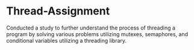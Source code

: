 # Thread-Assignment
Conducted a study to further understand the process of threading a program by solving various problems utilizing mutexes, semaphores, and conditional
variables utilizing a threading library. 
